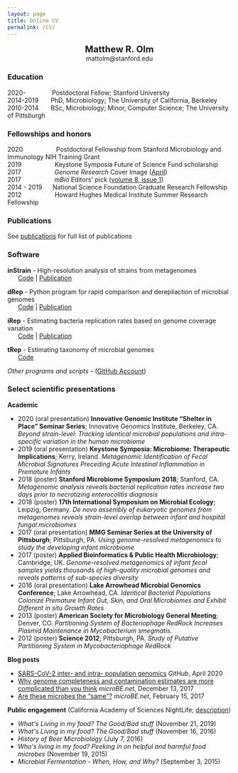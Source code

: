```yaml
---
layout: page
title: Online CV
permalink: /CV/
---
```

<p align="center">
  <b><big><big>Matthew R. Olm</big></big></b> <br>
  mattolm@stanford.edu
</p>

### Education
2020-
&nbsp;&nbsp;&nbsp;&nbsp;&nbsp;&nbsp;&nbsp;&nbsp;&nbsp;&nbsp;&nbsp;&nbsp;&nbsp;&nbsp;Postdoctoral Fellow; Stanford University  
2014-2019
&nbsp;&nbsp;&nbsp;&nbsp;&nbsp;&nbsp;PhD, Microbiology; The University of California, Berkeley  
2010-2014
&nbsp;&nbsp;&nbsp;&nbsp;&nbsp;&nbsp;BSc, Microbiology; Minor, Computer Science; The University of Pittsburgh  

### Fellowships and honors

2020 &nbsp;&nbsp;&nbsp;&nbsp;&nbsp;&nbsp;&nbsp;&nbsp;&nbsp;&nbsp;&nbsp;&nbsp;&nbsp;&nbsp;&nbsp;&nbsp;&nbsp; Postdoctoral Fellowship from Stanford Microbiology and Immunology NIH Training Grant    
2019 &nbsp;&nbsp;&nbsp;&nbsp;&nbsp;&nbsp;&nbsp;&nbsp;&nbsp;&nbsp;&nbsp;&nbsp;&nbsp;&nbsp;&nbsp;&nbsp;&nbsp; Keystone Symposia Future of Science Fund scholarship  
2017 &nbsp;&nbsp;&nbsp;&nbsp;&nbsp;&nbsp;&nbsp;&nbsp;&nbsp;&nbsp;&nbsp;&nbsp;&nbsp;&nbsp;&nbsp;&nbsp;&nbsp;&nbsp;*Genome Research* Cover Image  ([April](https://genome.cshlp.org/content/27/4.cover-expansion))  
2017&nbsp;&nbsp;&nbsp;&nbsp;&nbsp;&nbsp;&nbsp;&nbsp;&nbsp;&nbsp;&nbsp;&nbsp;&nbsp;&nbsp;&nbsp;&nbsp;&nbsp;&nbsp;&nbsp;*mBio* Editors' pick ([volume 8, issue 1](http://mbio.asm.org/site/misc/mBioCollection2017.xhtml))  
2014 - 2019 &nbsp;&nbsp;&nbsp;&nbsp;&nbsp;National Science Foundation Graduate Research Fellowship  
2012 &nbsp;&nbsp;&nbsp;&nbsp;&nbsp;&nbsp;&nbsp;&nbsp;&nbsp;&nbsp;&nbsp;&nbsp;&nbsp;&nbsp;&nbsp;&nbsp;&nbsp;&nbsp;Howard Hughes Medical Institute Summer Research Fellowship

### Publications

See [publications](/publications) for full list of publications

### Software

**inStrain** - High-resolution analysis of strains from metagenomes  
 &nbsp;&nbsp;&nbsp;&nbsp;&nbsp;&nbsp;[Code](https://github.com/MrOlm/inStrain) \| [Publication](https://doi.org/10.1038/s41587-020-00797-0)  

 **dRep** - Python program for rapid comparison and derepliaction of microbial genomes  
 &nbsp;&nbsp;&nbsp;&nbsp;&nbsp;&nbsp;[Code](https://github.com/MrOlm/drep) \| [Publication](https://www.nature.com/articles/ismej2017126)  

 **iRep** - Estimating bacteria replication rates based on genome coverage variation  
 &nbsp;&nbsp;&nbsp;&nbsp;&nbsp;&nbsp;[Code](https://github.com/christophertbrown/iRep) | [Publication](http://www.nature.com/nbt/journal/v34/n12/abs/nbt.3704.html)  
 
 **tRep** - Estimating taxonomy of microbial genomes  
 &nbsp;&nbsp;&nbsp;&nbsp;&nbsp;&nbsp;[Code](https://github.com/MrOlm/tRep)  
 

 *Other programs and scripts* - ([GitHub Account](https://github.com/MrOlm))

### Select scientific presentations

**Academic**
 * 2020 (oral presentation) **Innovative Genomic Institute “Shelter in Place” Seminar Series**; Innovative Genomics Institute, Berkeley, CA. *Beyond strain-level: Tracking identical microbial populations and intra-specific variation in the human microbiome*
 * 2019 (oral presentation) **Keystone Symposia: Microbiome: Therapeutic Implications**; Kerry, Ireland. *Metagenomic Identification of Fecal Microbial Signatures Preceding Acute Intestinal Inflammation in Premature Infants*
 * 2018 (poster) **Stanford Microbiome Symposium 2018**; Stanford, CA. *Metagenomic analysis reveals bacterial replication rates increase two days prior to necrotizing enterocolitis diagnosis*
 * 2018 (poster) **17th International Symposium on Microbial Ecology**; Leipzig, Germany. *De novo assembly of eukaryotic genomes from metagenomes reveals strain-level overlap between infant and hospital fungal microbiomes*
 * 2017 (oral presentation) **MMG Seminar Series at the University of Pittsburgh**; Pittsburgh, PA. *Using genome-resolved metagenomics to study the developing infant microbiome*
 * 2017 (poster) **Applied Bioinformatics & Public Health Microbiology**; Cambridge, UK. *Genome-resolved metagenomics of infant fecal samples yields thousands of high-quality microbial genomes and reveals patterns of sub-species diversity*
 * 2016 (oral presentation) **Lake Arrowhead Microbial Genomics Conference**; Lake Arrowhead, CA. *Identical Bacterial Populations Colonize Premature Infant Gut, Skin, and Oral Microbiomes and Exhibit Different in situ Growth Rates*
 * 2013 (poster) **American Society for Microbiology General Meeting**; Denver, CO. *Partitioning System of Bacteriophage RedRock Increases Plasmid Maintenance in Mycobacterium smegmatis.*
 * 2012 (poster) **Science 2012**; Pittsburgh, PA. *Study of Putative Partitioning System in Mycobacteriophage RedRock*


**Blog posts**
* [SARS-CoV-2 inter- and intra- population genomics](https://github.com/MrOlm/covid19_population_genomics) _GitHub_, April 2020
* [Why genome completeness and contamination estimates are more complicated than you think](https://www.microbe.net/2017/12/13/why-genome-completeness-and-contamination-estimates-are-more-complicated-than-you-think/) _microBE.net_, December 13, 2017  
* [Are these microbes the “same”?](https://www.microbe.net/2017/02/15/are-these-microbes-the-same/) _microBE.net_, February 15, 2017  


**Public engagement** (California Academy of Sciences NightLife; [description](https://www.calacademy.org/nightlife))
* *What's Living in my food? The Good/Bad stuff* (November 21, 2019)
* *What's Living in my food? The Good/Bad stuff* (November 16, 2016)
* *History of Beer Microbiology* (July 7, 2016)
* *Who's living in my food? Peeking in on helpful and harmful food microbes* (November 19, 2015)
* *Microbial Fermentation - When, How, and Why?* (September 3, 2015)
